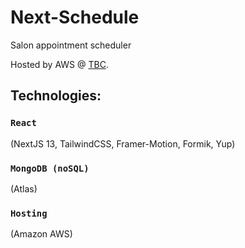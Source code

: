 # Next-Schedule
Salon appointment scheduler


Hosted by AWS @ [TBC](https://andykirby.co.uk).

## Technologies:


### `React`
(NextJS 13, TailwindCSS, Framer-Motion, Formik, Yup)

### `MongoDB (noSQL)`
(Atlas)

### `Hosting`
(Amazon AWS)
